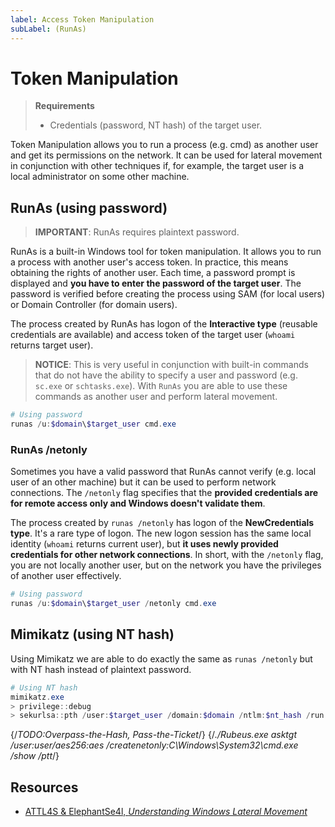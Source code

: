 ```yaml
---
label: Access Token Manipulation
subLabel: (RunAs)
---
```


# Token Manipulation

> **Requirements**
>
> * Credentials (password, NT hash) of the target user.

Token Manipulation allows you to run a process (e.g. cmd) as another user and get its permissions on   the network. It can be used for lateral movement in conjunction with other techniques if, for example, the target user is a local administrator on some other machine.

## RunAs (using password)

> **IMPORTANT**: RunAs requires plaintext password.

RunAs is a built-in Windows tool for token manipulation. It allows you to run a process with another user's access token. In practice, this means obtaining the rights of another user. Each time, a password prompt is displayed and **you have to enter the password of the target user**. The password is verified before creating the process using SAM (for local users) or Domain Controller (for domain users).

The process created by RunAs has logon of the **Interactive type** (reusable credentials are available) and access token of the target user (`whoami` returns target user).

> **NOTICE**: This is very useful in conjunction with built-in commands that do not have the ability to specify a user and password (e.g. `sc.exe` or `schtasks.exe`). With `RunAs` you are able to use these commands as another user and perform lateral movement.

```powershell
# Using password
runas /u:$domain\$target_user cmd.exe
```

### RunAs /netonly

Sometimes you have a valid password that RunAs cannot verify (e.g. local user of an other machine) but it can be used to perform network connections. The `/netonly` flag specifies that the **provided credentials are for remote access only and Windows doesn't validate them**.

The process created by `runas /netonly` has logon of the **NewCredentials type**. It's a rare type of logon. The new logon session has the same local identity (`whoami` returns current user), but **it uses newly provided credentials for other network connections**. In short, with the `/netonly` flag, you are not locally another user, but on the network you have the privileges of another user effectively.

```powershell
# Using password
runas /u:$domain\$target_user /netonly cmd.exe
```

## Mimikatz (using NT hash)

Using Mimikatz we are able to do exactly the same as `runas /netonly` but with NT hash instead of plaintext password.

```powershell
# Using NT hash
mimikatz.exe
> privilege::debug
> sekurlsa::pth /user:$target_user /domain:$domain /ntlm:$nt_hash /run:cmd.exe
```

{/*TODO:Overpass-the-Hash, Pass-the-Ticket*/}
{/*./Rubeus.exe asktgt /user:$user /aes256:$aes /createnetonly:C\Windows\System32\cmd.exe /show /ptt*/}

## Resources

* [ATTL4S & ElephantSe4l, *Understanding Windows Lateral Movement*](https://attl4s.github.io/assets/pdf/Understanding_Windows_Lateral_Movements.pdf)
